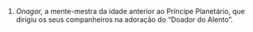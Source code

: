 ﻿1. *Onagar,* a mente-mestra da idade anterior ao Príncipe Planetário, que dirigiu os seus companheiros na adoração do “Doador do Alento”.